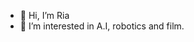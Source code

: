 - 👋 Hi, I’m Ria
- 👀 I’m interested in A.I, robotics and film.


<!---
RiaBaxi/RiaBaxi is a ✨ special ✨ repository because its `README.md` (this file) appears on your GitHub profile.
You can click the Preview link to take a look at your changes.
--->
